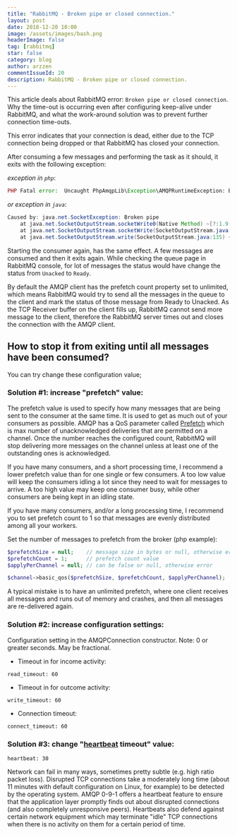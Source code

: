 ```yaml
---
title: "RabbitMQ - Broken pipe or closed connection."
layout: post
date: 2018-12-20 10:00
image: /assets/images/bash.png
headerImage: false
tag: [rabbitmq]
star: false
category: blog
author: arzzen
commentIssueId: 20
description: RabbitMQ - Broken pipe or closed connection.
---
```


This article deals about RabbitMQ error: `Broken pipe or closed connection`.
Why the time-out is occurring even after configuring keep-alive under RabbitMQ, 
and what the work-around solution was to prevent further connection time-outs. 

This error indicates that your connection is dead, 
either due to the TCP connection being dropped or that RabbitMQ has closed your connection. 

After consuming a few messages and performing the task as it should, it exits with the following exception:

_exception in `php`_:
```php
PHP Fatal error:  Uncaught PhpAmqpLib\Exception\AMQPRuntimeException: Broken pipe or closed connection in /var/www/vendor/php-amqplib/php-amqplib/PhpAmqpLib/Wire/IO/StreamIO.php:207
```

_or exception in `java`_:
```java
Caused by: java.net.SocketException: Broken pipe
    at java.net.SocketOutputStream.socketWrite0(Native Method) ~[?:1.9.0_24]
    at java.net.SocketOutputStream.socketWrite(SocketOutputStream.java:109) ~[?:1.9.0_31]
    at java.net.SocketOutputStream.write(SocketOutputStream.java:135) ~[?:1.9.0_34]
```

Starting the consumer again, has the same effect. A few messages are consumed and then it exits again.
While checking the queue page in RabbitMQ console, for lot of messages the status would have change the status from `Unacked` to `Ready`.

By default the AMQP client has the prefetch count property set to unlimited, 
which means RabbitMQ would try to send all the messages in the queue to the client and mark the status of those message from Ready to Unacked.
As the TCP Receiver buffer on the client fills up, RabbitMQ cannot send more message to the client, 
therefore the RabbitMQ server times out and closes the connection with the AMQP client. 

## How to stop it from exiting until all messages have been consumed?

You can try change these configuration value;

### Solution #1: increase "prefetch" value:

The prefetch value is used to specify how many messages that are being sent to the consumer at the same time. 
It is used to get as much out of your consumers as possible. 
AMQP has a QoS parameter called [Prefetch](https://www.rabbitmq.com/consumer-prefetch.html) which is max number of unacknowledged 
deliveries that are permitted on a channel. Once the number reaches the configured count, 
RabbitMQ will stop delivering more messages on the channel unless at least one of the outstanding ones is acknowledged.

If you have many consumers, and a short processing time, I recommend a lower prefetch value than for one single or few consumers. 
A too low value will keep the consumers idling a lot since they need to wait for messages to arrive. 
A too high value may keep one consumer busy, while other consumers are being kept in an idling state.

If you have many consumers, and/or a long processing time, I recommend you to set prefetch count to 1 so that messages are 
evenly distributed among all your workers. 

Set the number of messages to prefetch from the broker (php example):
```php
$prefetchSize = null;    // message size in bytes or null, otherwise error
$prefetchCount = 1;      // prefetch count value
$applyPerChannel = null; // can be false or null, otherwise error

$channel->basic_qos($prefetchSize, $prefetchCount, $applyPerChannel);
```
A typical mistake is to have an unlimited prefetch, where one client receives all messages and runs out of memory and crashes, and then all messages are re-delivered again. 

### Solution #2: increase configuration settings:

Configuration setting in the AMQPConnection constructor. 
Note: 0 or greater seconds. May be fractional.

- Timeout in for income activity:
```
read_timeout: 60
```

- Timeout in for outcome activity:
```
write_timeout: 60
```

- Connection timeout:
```
connect_timeout: 60
```

### Solution #3: change "[heartbeat](https://www.rabbitmq.com/heartbeats.html) timeout" value:

```
heartbeat: 30
```

Network can fail in many ways, sometimes pretty subtle (e.g. high ratio packet loss). 
Disrupted TCP connections take a moderately long time (about 11 minutes with default configuration on Linux, 
for example) to be detected by the operating system. AMQP 0-9-1 offers a heartbeat feature to ensure that the 
application layer promptly finds out about disrupted connections (and also completely unresponsive peers). 
Heartbeats also defend against certain network equipment which may terminate "idle" TCP connections when there is no 
activity on them for a certain period of time. 
